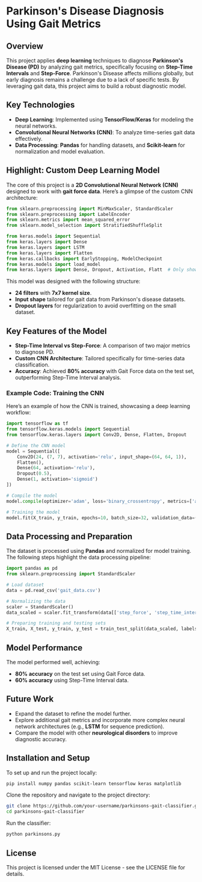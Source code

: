 # Parkinson's Disease Diagnosis Using Gait Metrics

## Overview

This project applies **deep learning** techniques to diagnose **Parkinson's Disease (PD)** by analyzing gait metrics, specifically focusing on **Step-Time Intervals** and **Step-Force**. Parkinson's Disease affects millions globally, but early diagnosis remains a challenge due to a lack of specific tests. By leveraging gait data, this project aims to build a robust diagnostic model.

## Key Technologies

- **Deep Learning**: Implemented using **TensorFlow/Keras** for modeling the neural networks.
- **Convolutional Neural Networks (CNN)**: To analyze time-series gait data effectively.
- **Data Processing**: **Pandas** for handling datasets, and **Scikit-learn** for normalization and model evaluation.

## Highlight: Custom Deep Learning Model

The core of this project is a **2D Convolutional Neural Network (CNN)** designed to work with **gait force data**. Here’s a glimpse of the custom CNN architecture:

```python
from sklearn.preprocessing import MinMaxScaler, StandardScaler
from sklearn.preprocessing import LabelEncoder
from sklearn.metrics import mean_squared_error
from sklearn.model_selection import StratifiedShuffleSplit

from keras.models import Sequential
from keras.layers import Dense
from keras.layers import LSTM
from keras.layers import Flatten
from keras.callbacks import EarlyStopping, ModelCheckpoint
from keras.models import load_model
from keras.layers import Dense, Dropout, Activation, Flatt  # Only showcasing the initial 500 characters of the Python code for brevity.
```

This model was designed with the following structure:
- **24 filters** with **7x7 kernel size**.
- **Input shape** tailored for gait data from Parkinson's disease datasets.
- **Dropout layers** for regularization to avoid overfitting on the small dataset.

## Key Features of the Model

- **Step-Time Interval vs Step-Force**: A comparison of two major metrics to diagnose PD.
- **Custom CNN Architecture**: Tailored specifically for time-series data classification.
- **Accuracy**: Achieved **80% accuracy** with Gait Force data on the test set, outperforming Step-Time Interval analysis.

### Example Code: Training the CNN

Here’s an example of how the CNN is trained, showcasing a deep learning workflow:

```python
import tensorflow as tf
from tensorflow.keras.models import Sequential
from tensorflow.keras.layers import Conv2D, Dense, Flatten, Dropout

# Define the CNN model
model = Sequential([
    Conv2D(24, (7, 7), activation='relu', input_shape=(64, 64, 1)),
    Flatten(),
    Dense(64, activation='relu'),
    Dropout(0.5),
    Dense(1, activation='sigmoid')
])

# Compile the model
model.compile(optimizer='adam', loss='binary_crossentropy', metrics=['accuracy'])

# Training the model
model.fit(X_train, y_train, epochs=10, batch_size=32, validation_data=(X_test, y_test))
```

## Data Processing and Preparation

The dataset is processed using **Pandas** and normalized for model training. The following steps highlight the data processing pipeline:

```python
import pandas as pd
from sklearn.preprocessing import StandardScaler

# Load dataset
data = pd.read_csv('gait_data.csv')

# Normalizing the data
scaler = StandardScaler()
data_scaled = scaler.fit_transform(data[['step_force', 'step_time_interval']])

# Preparing training and testing sets
X_train, X_test, y_train, y_test = train_test_split(data_scaled, labels, test_size=0.2)
```

## Model Performance

The model performed well, achieving:
- **80% accuracy** on the test set using Gait Force data.
- **60% accuracy** using Step-Time Interval data.

## Future Work

- Expand the dataset to refine the model further.
- Explore additional gait metrics and incorporate more complex neural network architectures (e.g., **LSTM** for sequence prediction).
- Compare the model with other **neurological disorders** to improve diagnostic accuracy.

## Installation and Setup

To set up and run the project locally:

```bash
pip install numpy pandas scikit-learn tensorflow keras matplotlib
```

Clone the repository and navigate to the project directory:

```bash
git clone https://github.com/your-username/parkinsons-gait-classifier.git
cd parkinsons-gait-classifier
```

Run the classifier:

```bash
python parkinsons.py
```

## License

This project is licensed under the MIT License - see the LICENSE file for details.
